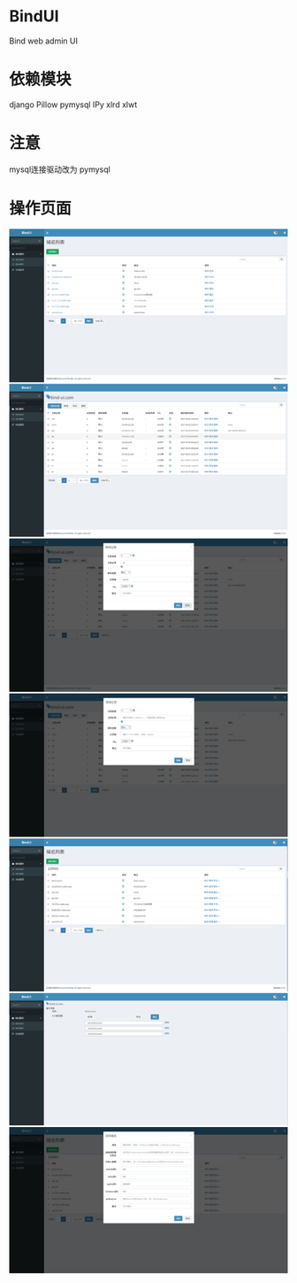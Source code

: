 # BindUI

Bind web admin UI


# 依赖模块
django
Pillow
pymysql
IPy
xlrd
xlwt

# 注意
mysql连接驱动改为 pymysql

# 操作页面
![image](https://github.com/cucker0/file_store/blob/master/BindUI/01.png)
![image](https://github.com/cucker0/file_store/blob/master/BindUI/02.png)
![image](https://github.com/cucker0/file_store/blob/master/BindUI/03.png)
![image](https://github.com/cucker0/file_store/blob/master/BindUI/3.2.png)
![image](https://github.com/cucker0/file_store/blob/master/BindUI/04.png)
![image](https://github.com/cucker0/file_store/blob/master/BindUI/05.png)
![image](https://github.com/cucker0/file_store/blob/master/BindUI/06.png)